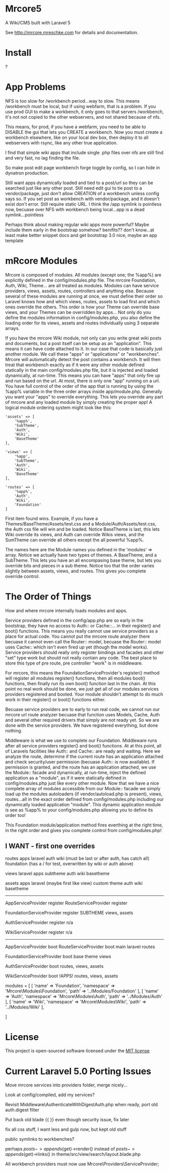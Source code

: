 # Mrcore5

A Wiki/CMS built with Laravel 5

See http://mrcore.mreschke.com for details and documentation.


# Install

?



# App Problems

NFS is too slow for /workbench period...way to slow.  This means /workbench
must be local, but if using webfarm, that is a problem.  If you use prod GUI
to make a workbench, it only goes to that servers /workbench, it's not not 
copied to the other webservers, and not shared because of nfs.

This means, for prod, if you have a webfarm, you need to be able to DISABLE
the gui that lets you CREATE a workbench.  Now you must create a workbench
elsewhere, like on your local dev box, then deploy it to all webservers
with rsync, like any other true application.

I find that simple wiki apps that include single .php files over nfs are 
still find and very fast, no lag finding the file.

So make post edit page workbench forge toggle by config, so I can hide in 
dynatron production.

Still want apps dynamically loaded and tied to a post/url so they can be
searched just like any other post.  Still need edit gui to tie post to
a vendor/package, just don't allow CREATION of a workbench unless config
says so.  If you set post as workbench with vendor/package, and it doesn't exist
don't error.  Still require static URL.  I think the /app symlink is pointless
now, becuase over NFS with workbench being local...app is a dead symlink...pointless

Perhaps think about making regular wiki apps more powerful?  Maybe include
them early in the bootstrap somehow? benifits?? don't know...at least make
better snippet docs and get bootstrap 3.0 nice, maybe an app template






# mRcore Modules

Mrcore is composed of modules.  All modules (except one; the %app%) are explicitly
defined in the config/modules.php file.  The mrcore Foundation, Auth, Wiki,
Theme... are all treated as modules.  Modules can have service providers, views,
assets, routes, controllers and anything else.  Because several of these
modules are running at once, we must define their order so Laravel knows
how and which views, routes, assets to load first and which ones override
the others.  This order is how your Theme can override base views, and your
Themes can be overridden by apps...  Not only do you define the modules
information in config/modules.php, you also define the loading order for its
views, assets and routes individually using 3 separate arrays.

If you have the mrcore Wiki module, not only can you write great wiki posts
and documents, but a post itself can be setup as an "application".  This means
it can have code attached to it.  In our case that code is basically just another
module.  We call these "apps" or "applications" or "workbenches".
Mrcore will automatically detect the post contains a workbench.  It will then
treat that workbench exactly as if it were any other module defined statically
in the main config/modules.php file, but it is injected and loaded dynamically,
at run-time.  This means you can have "apps" that only fire up and run based
on the url.  At most, there is only one "app" running on a url.  You have
full control of the order of the app that is running by using the %app% variable
in the three order arrays inside app/module.php.  Generally you want your 
"apps" to override everything.  This lets you override any part of mrcore
and any loaded module by simply creating the proper app!  A logical module
ordering system might look like this:

	'assets' => [
		'%app%',
		'SubTheme',
		'Auth',
		'Wiki',
		'BaseTheme'
	],

	'views' => [
		'%app',
		'SubTheme',
		'Auth',
		'Wiki',
		'BaseTheme'
	],

	'routes' => [
		'%app%',
		'Auth',
		'Wiki',
		'Foundation'
	]

First item found wins. Example, if you have a Themes/BaseTheme/Assets/test.css
and a Module/Auth/Assets/test.css, the Auth css file will win and be loaded.
Notice BaseTheme is last, this lets Wiki override its views, and Auth can 
override Wikis views, and the SumTheme can override all others except the 
all powerful %app%.

The names here are the Module names you defined in the 'modules' => array.  Notice
we actually have two types of themes.  A BaseTheme, and a SubTheme.  This lets
you have an all encompasing base theme, but lets you override bits and pieces
in a sub theme.  Notice too that the order varies slightly between assets, views,
and routes.  This gives you complete override control.



# The Order of Things

How and where mrcore internally loads modules and apps.

Service providers defined in the config/app.php are so early in the bootstrap,
they have no access to Auth:: or Cache::... in their register() and boot()
functions. This means you really cannot use service providers as a place for
actual code.  You cannot put the mrcore route analyzer there becuase it cannot
even call the Router:: model, becuase the Router:: model uses Cache:: which
isn't even fired up yet (though the model works). Service providers should
really only register bindings and facades and other "set" type work but should
not really contain any code.  The best place to store this type of pre route,
pre controller "work" is in middleware.

For mrcore, this means the FoundationServiceProvider's register() method will
register all modules register() functions, then all modules boot() functions,
then finally run its own boot() function last in the chain.  At this point
no real work should be done, we just get all of our modules services providers
registered and booted.  Your module shouldn't attempt to do much work in their
register() or boot() functions either.

Becuase service providers are to early to run real code, we cannot run our
mrcore url route analyzer becuase that function uses Models, Cache, Auth and
several other required drivers that simply are not ready yet.  So we are
done with the service providers.  We have registered everything, but
done nothing.

Middleware is what we use to complete our Foundation.  Middleware runs after
all service providers register() and boot() functions.  At at this point, all
of Laravels facilities like Auth:: and Cache:: are ready and waiting.  Here
we analyze the route, determine if the current route has an application attached
and check security/user permission (becuase Auth:: is now available).
If permission is granted, and the route has an application attached, we use
the Module:: facade and dynamically, at run-time, inject the defined application
as a "module", as if it were statically defined in config/modules.php just
like every other module.  Now that we have a nice complete array of modules
accessible from our Module:: facade we simply load up the modules autoloaders
(if vendor/autoload.php is present), views, routes...all in the exact order
defined from config/modules.php including our dynamically loaded application
"module".  This dynamic application module is see as %app% to your
config/modules.php allowing you to define its order too!

This Foundation module/application method fires everthing at the right time,
in the right order and gives you complete control from config/modules.php!





I WANT - first one overrides
----------------------------

routes
	apps
	laravel
	auth
	wiki (must be last or after auth, has catch all)
	foundation (has a / for test, overwritten by wiki or auth above)

views
	laravel
	apps
	subtheme
	auth
	wiki
	basetheme

assets
	apps
	laravel (maybe first like view)
	custom theme
	auth
	wiki
	basetheme
	


-----------------
AppServiceProvider register
RouteServiceProvider register

FoundationServiceProvider register
	SUBTHEME views, assets

AuthServiceProvider register
	n/a

WikiServiceProvider register
	n/a

-----------------
AppServiceProvider boot
RouteServiceProvider boot
	main laravel routes

FoundationServiceProvider boot
	base theme views

AuthServiceProvider boot
	routes, views, assets

WikiServiceProvider boot
	!APPS!
	routes, views, assets






modules = [
	[
		'name' => 'Foundation',
		'namespace' => 'Mrcore\Modules\Foundation',
		'path' => '../Modules/Foundation'
	],
	[
		'name' => 'Auth',
		'namespace' => 'Mrcore\Modules\Auth',
		'path' => '../Modules/Auth'
	],
	[
		'name' => 'Wiki',
		'namespace' => 'Mrcore\Modules\Wiki',
		'path' => '../Modules/Wiki'
	],	



]










# License

This project is open-sourced software licensed under the [MIT license](http://mreschke.com/license/mit)




# Current Laravel 5.0 Porting Issues

Move mrcore services into providers folder, merge nicely...

Look at config/compiled, add my services?

Revisit Middleware\AuthenticateWithDigestAuth.php when ready, port old auth.digest filter

Put back old blade {{ }} even though security issue, fix later

fix all css stuff, I want less and gulp now, but kept old stuff

public symlinks to workbenches?

perhaps $posts->appends($get)->render() instead of $posts->appends($get)->links() in theme/src/view/search/layout.blade.php

All workbench providers must now use Mrcore\Providers\ServiceProvider;